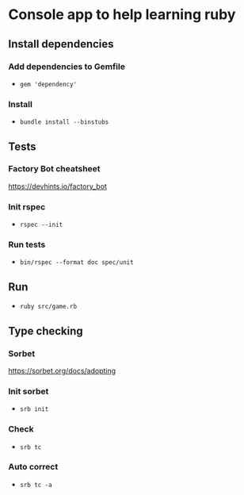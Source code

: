 # Console app to help learning ruby

## Install dependencies

### Add dependencies to Gemfile

- `gem 'dependency'`

### Install

- `bundle install --binstubs`

## Tests

### Factory Bot cheatsheet

<https://devhints.io/factory_bot>

### Init rspec

- `rspec --init`

### Run tests

- `bin/rspec --format doc spec/unit`

## Run

- `ruby src/game.rb`

## Type checking

### Sorbet

<https://sorbet.org/docs/adopting>

### Init sorbet

- `srb init`

### Check

- `srb tc`

### Auto correct

- `srb tc -a`
